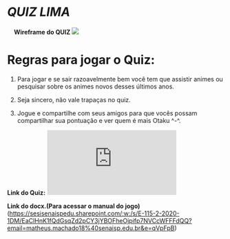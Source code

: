 # _QUIZ LIMA_
&nbsp;
&nbsp;
**Wireframe do QUIZ**
![](https://github.com/mathxusohai/QuizLima/blob/main/Wireframe/WireframeLima1.png?raw=true)
&nbsp;
# Regras para jogar o Quiz:
1. Para jogar e se sair razoavelmente bem você tem que assistir animes ou pesquisar sobre os animes novos desses últimos anos.

2. Seja sincero, não vale trapaças no quiz.

3. Jogue e compartilhe com seus amigos para que vocês possam compartilhar sua pontuação e ver quem é mais Otaku ^-^.

**Link do Quiz:** ![](https://mathxusohai.github.io/TrabalhoLima/JogosLima/jogos.html)

**Link do docx.(Para acessar o manual do jogo)** (https://sesisenaispedu.sharepoint.com/:w:/s/E-115-2-2020-1DM/EaCIHnK1fQdGsqZd2pCY3jYBOFheOjpifp7NVCcWFFFdQQ?email=matheus.machado18%40senaisp.edu.br&e=qVpFpB)
